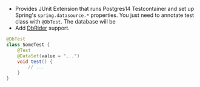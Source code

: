 * Provides JUnit Extension that runs Postgres14 Testcontainer and set up 
Spring's ```spring.datasource.*``` properties. You just need to annotate
test class with ```@DbTest```. The database will be 
* Add [DbRider](https://github.com/database-rider/database-rider) support.

```java
@DbTest
class SomeTest {
    @Test
    @DataSet(value = "...")
    void test() {
        // ...
    }
}
```